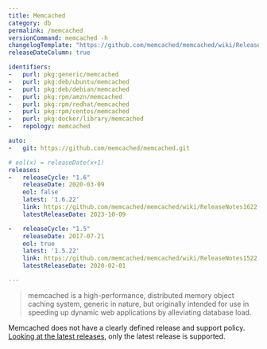 ```yaml
---
title: Memcached
category: db
permalink: /memcached
versionCommand: memcached -h
changelogTemplate: "https://github.com/memcached/memcached/wiki/ReleaseNotes{{'__LATEST__'|replace:'.',''}}"
releaseDateColumn: true

identifiers:
-   purl: pkg:generic/memcached
-   purl: pkg:deb/ubuntu/memcached
-   purl: pkg:deb/debian/memcached
-   purl: pkg:rpm/amzn/memcached
-   purl: pkg:rpm/redhat/memcached
-   purl: pkg:rpm/centos/memcached
-   purl: pkg:docker/library/memcached
-   repology: memcached

auto:
-   git: https://github.com/memcached/memcached.git

# eol(x) = releaseDate(x+1)
releases:
-   releaseCycle: "1.6"
    releaseDate: 2020-03-09
    eol: false
    latest: '1.6.22'
    link: https://github.com/memcached/memcached/wiki/ReleaseNotes1622
    latestReleaseDate: 2023-10-09

-   releaseCycle: "1.5"
    releaseDate: 2017-07-21
    eol: true
    latest: '1.5.22'
    link: https://github.com/memcached/memcached/wiki/ReleaseNotes1522
    latestReleaseDate: 2020-02-01

---
```


> memcached is a high-performance, distributed memory object caching system,
> generic in nature, but originally intended for use in speeding up dynamic web
> applications by alleviating database load.

Memcached does not have a clearly defined release and support policy.
[Looking at the latest releases](https://github.com/memcached/memcached/wiki/ReleaseNotes),
only the latest release is supported.
